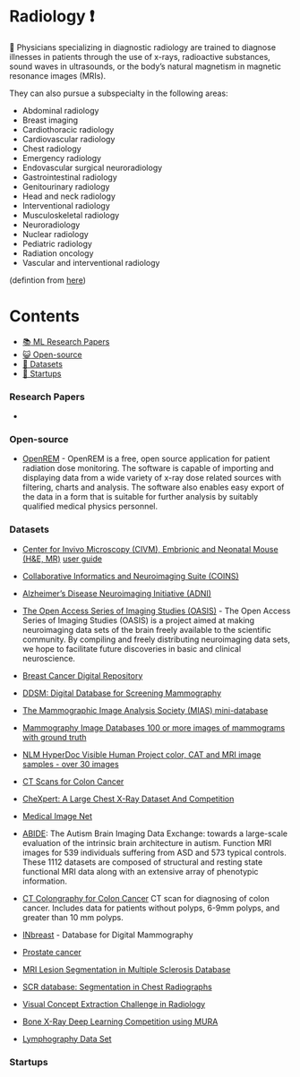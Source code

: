 # Radiology :heavy_exclamation_mark:

:bookmark: Physicians specializing in diagnostic radiology are trained to diagnose illnesses in patients through the use of x-rays, radioactive substances, sound waves in ultrasounds, or the body’s natural magnetism in magnetic resonance images (MRIs).

They can also pursue a subspecialty in the following areas:

* Abdominal radiology
* Breast imaging
* Cardiothoracic radiology
* Cardiovascular radiology
* Chest radiology
* Emergency radiology
* Endovascular surgical neuroradiology
* Gastrointestinal radiology
* Genitourinary radiology
* Head and neck radiology
* Interventional radiology
* Musculoskeletal radiology
* Neuroradiology
* Nuclear radiology
* Pediatric radiology
* Radiation oncology
* Vascular and interventional radiology

(defintion from [here](https://www.sgu.edu/blog/medical/ultimate-list-of-medical-specialties/))


# Contents 
- [:books: ML Research Papers](#research-papers)
- [:smiley_cat: Open-source](#open-source)
- [:notebook: Datasets](#datasets)
- [:eyes: Startups](#startups)

### Research Papers
- 
### Open-source
- [OpenREM](https://bitbucket.org/openrem/openrem/src/develop/) - OpenREM is a free, open source application for patient radiation dose monitoring. The software is capable of importing and displaying data from a wide variety of x-ray dose related sources with filtering, charts and analysis. The software also enables easy export of the data in a form that is suitable for further analysis by suitably qualified medical physics personnel.
### Datasets
- [Center for Invivo Microscopy (CIVM), Embrionic and Neonatal Mouse (H&E, MR)](http://www.civm.duhs.duke.edu/devatlas/)
[user guide](http://www.civm.duhs.duke.edu/devatlas/UserGuide.pdf)

- [Collaborative Informatics and Neuroimaging Suite (COINS)](https://portal.mrn.org/micis/index.php?subsite=dx)

- [Alzheimer’s Disease Neuroimaging Initiative (ADNI)](http://adni.loni.ucla.edu/)

- [The Open Access Series of Imaging Studies (OASIS)](http://www.oasis-brains.org/) - The Open Access Series of Imaging Studies (OASIS) is a project aimed at making neuroimaging data sets of the brain freely available to the scientific community. By compiling and freely distributing neuroimaging data sets, we hope to facilitate future discoveries in basic and clinical neuroscience.

- [Breast Cancer Digital Repository](https://bcdr.eu/)

- [DDSM: Digital Database for Screening Mammography](http://marathon.csee.usf.edu/Mammography/Database.html)

- [The Mammographic Image Analysis Society (MIAS) mini-database](http://peipa.essex.ac.uk/info/mias.html)

- [Mammography Image Databases 100 or more images of mammograms with ground truth](http://marathon.csee.usf.edu/Mammography/Database.html)

- [NLM HyperDoc Visible Human Project color, CAT and MRI image samples - over 30 images](http://www.nlm.nih.gov/research/visible/visible_human.html)

- [CT Scans for Colon Cancer](https://wiki.cancerimagingarchive.net/display/Public/CT+COLONOGRAPHY#e88604ec5c654f60a897fa77906f88a6)

- [CheXpert: A Large Chest X-Ray Dataset And Competition](https://stanfordmlgroup.github.io/competitions/chexpert/)

- [Medical Image Net](http://langlotzlab.stanford.edu/projects/medical-image-net/)

- [ABIDE](http://fcon_1000.projects.nitrc.org/indi/abide/): The Autism Brain Imaging Data Exchange: towards a large-scale evaluation of the intrinsic brain architecture in autism. Function MRI images for 539 individuals suffering from ASD and 573 typical controls. These 1112 datasets are composed of structural and resting state functional MRI data along with an extensive array of phenotypic information.

- [CT Colongraphy for Colon Cancer](https://wiki.cancerimagingarchive.net/display/Public/CT+COLONOGRAPHY#dc149b9170f54aa29e88f1119e25ba3e) CT scan for diagnosing of colon cancer. Includes data for patients without polyps, 6-9mm polyps, and greater than 10 mm polyps.

- [INbreast](http://medicalresearch.inescporto.pt/breastresearch/index.php/Get_INbreast_Database) - Database for Digital Mammography

- [Prostate cancer](http://i2cvb.github.io/)

- [MRI Lesion Segmentation in Multiple Sclerosis Database](http://www.ehealthlab.cs.ucy.ac.cy/index.php/facilities/32-software/218-datasets)

- [SCR database: Segmentation in Chest Radiographs](http://www.isi.uu.nl/Research/Databases/SCR/)

- [Visual Concept Extraction Challenge in Radiology ](http://www.visceral.eu/)

- [Bone X-Ray Deep Learning Competition using MURA](https://stanfordmlgroup.github.io/competitions/mura/)

- [Lymphography Data Set](https://archive.ics.uci.edu/ml/datasets/Lymphography) 
### Startups

